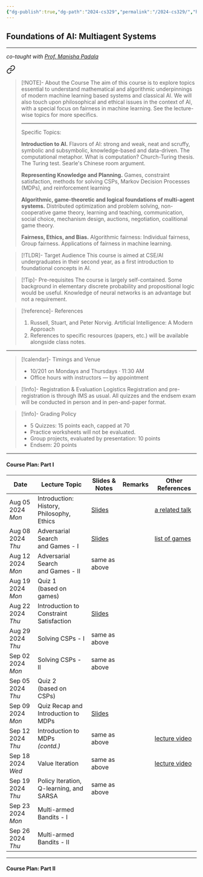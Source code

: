 ```yaml
---
{"dg-publish":true,"dg-path":"2024-cs329","permalink":"/2024-cs329/","hide":true}
---
```


## Foundations of AI: Multiagent Systems
---
_co-taught with [Prof. Manisha Padala](https://iitgn.ac.in/faculty/cse/manisha)_



<div class="transclusion internal-embed is-loaded"><a class="markdown-embed-link" href="/descriptions/cs-329/" aria-label="Open link"><svg xmlns="http://www.w3.org/2000/svg" width="24" height="24" viewBox="0 0 24 24" fill="none" stroke="currentColor" stroke-width="2" stroke-linecap="round" stroke-linejoin="round" class="svg-icon lucide-link"><path d="M10 13a5 5 0 0 0 7.54.54l3-3a5 5 0 0 0-7.07-7.07l-1.72 1.71"></path><path d="M14 11a5 5 0 0 0-7.54-.54l-3 3a5 5 0 0 0 7.07 7.07l1.71-1.71"></path></svg></a><div class="markdown-embed">





> [!NOTE]- About the Course
> The aim of this course is to explore topics essential to understand mathematical and algorithmic underpinnings of modern machine learning based systems and classical Al. We will also touch upon philosophical and ethical issues in the context of AI, with a special focus on fairness in machine learning. See the lecture-wise topics for more specifics.
> 
> ---
> 
> Specific Topics:
> 
> **Introduction to Al.** Flavors of Al: strong and weak, neat and scruffy, symbolic and subsymbolic, knowledge-based and data-driven. The computational metaphor. What is computation? Church-Turing thesis. The Turing test. Searle's Chinese room argument.
> 
> **Representing Knowledge and Planning.** Games, constraint satisfaction, methods for solving CSPs, Markov Decision Processes (MDPs), and reinforcement learning
> 
> **Algorithmic, game-theoretic and logical foundations of multi-agent systems.** Distributed optimization and problem solving, non-cooperative game theory, learning and teaching, communication, social choice, mechanism design, auctions, negotiation, coalitional game theory.
> 
> **Fairness, Ethics, and Bias.** Algorithmic fairness: Individual fairness, Group fairness. Applications of fairness in machine learning.

> [!TLDR]- Target Audience
> This course is aimed at CSE/AI undergraduates in their second year, as a first introduction to foundational concepts in AI.

> [!Tip]- Pre-requisites
> The course is largely self-contained. Some background in elementary discrete probability and propositional logic would be useful. Knowledge of neural networks is an advantage but not a requirement.

> [!reference]- References
> 1. Russell, Stuart, and Peter Norvig. Artificial Intelligence: A Modern Approach
> 2. References to specific resources (papers, etc.) will be available alongside class notes.

---



</div></div>


> [!calendar]- Timings and Venue
> - 10/201 on Mondays and Thursdays · 11:30 AM
> - Office hours with instructors — by appointment

> [!info]- Registration & Evaluation Logistics
> Registration and pre-registration is through IMS as usual. 
> All quizzes and the endsem exam will be conducted in person and in pen-and-paper format.

> [!info]- Grading Policy
> - 5 Quizzes: 15 points each, capped at 70
> - Practice worksheets will not be evaluated.
> - Group projects, evaluated by presentation: 10 points
> - Endsem: 20 points

---
#### Course Plan: Part I

| Date                 | Lecture Topic                                 | Slides & Notes                                               | Remarks | Other References                                              |
| -------------------- | --------------------------------------------- | ------------------------------------------------------------ | ------- | ------------------------------------------------------------- |
| Aug 05 2024<br>_Mon_ | Introduction: <br>History, Philosophy, Ethics | [Slides](https://slides.com/neeldhara/2024-cs329-w1#/)       |         | [a related talk](https://www.youtube.com/watch?v=ryyRNJxo_hs) |
| Aug 08 2024<br>_Thu_ | Adversarial Search <br>and Games - I<br>      | [Slides](https://slides.com/neeldhara/fai-adverserial-games) |         | [list of games](https://kyleburke.info/DB/combGames/)<br>     |
| Aug 12 2024<br>_Mon_ | Adversarial Search <br>and Games - II<br>     | same as above                                                |         |                                                               |
| Aug 19 2024<br>_Mon_ | Quiz 1<br>(based on games)                    |                                                              |         |                                                               |
| Aug 22 2024<br>_Thu_ | Introduction to <br>Constraint Satisfaction   | [Slides](https://slides.com/neeldhara/fai-csps)              |         |                                                               |
| Aug 29 2024<br>_Thu_ | Solving CSPs - I                              | same as above                                                |         |                                                               |
| Sep 02 2024<br>_Mon_ | Solving CSPs - II                             | same as above                                                |         |                                                               |
| Sep 05 2024<br>_Thu_ | Quiz 2<br>(based on CSPs)                     |                                                              |         |                                                               |
| Sep 09 2024<br>_Mon_ | Quiz Recap and <br>Introduction to MDPs       | [Slides](https://slides.com/neeldhara/fai-mdps)              |         |                                                               |
| Sep 12 2024<br>_Thu_ | Introduction to MDPs<br>*(contd.)*            | same as above                                                |         | [lecture video](https://www.youtube.com/watch?v=Oxqwwnm_x0s)  |
| Sep 18 2024<br>_Wed_ | Value Iteration                               | same as above                                                |         | [lecture video](https://www.youtube.com/watch?v=6pBvbLyn6fE)  |
| Sep 19 2024<br>_Thu_ | Policy Iteration, <br>Q-learning, and SARSA   | same as above                                                |         |                                                               |
| Sep 23 2024<br>_Mon_ | Multi-armed Bandits - I                       |                                                              |         |                                                               |
| Sep 26 2024<br>_Thu_ | Multi-armed Bandits - II                      |                                                              |         |                                                               |

---

#### Course Plan: Part II


